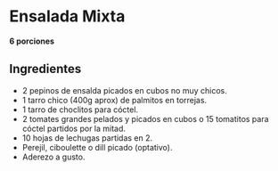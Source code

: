 # Ensalada Mixta
**6 porciones**
## Ingredientes
- 2 pepinos de ensalda picados en cubos no muy chicos.
- 1 tarro chico (400g aprox) de palmitos en torrejas.
- 1 tarro de choclitos para cóctel.
- 2 tomates grandes pelados y picados en cubos o 15 tomatitos para cóctel partidos por la mitad.
- 10 hojas de lechugas partidas en 2.
- Perejil, ciboulette o dill picado (optativo).
- Aderezo a gusto.

